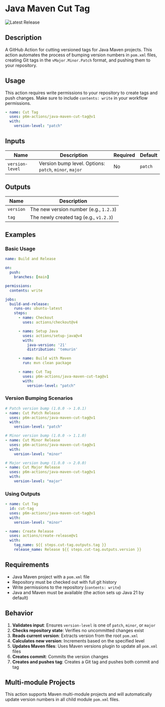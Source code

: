 # Java Maven Cut Tag

![Latest Release](https://img.shields.io/github/v/release/p6m-actions/java-maven-cut-tag?style=flat-square&label=Latest%20Release&color=blue)

## Description

A GitHub Action for cutting versioned tags for Java Maven projects. This action automates the process of bumping version numbers in `pom.xml` files, creating Git tags in the `vMajor.Minor.Patch` format, and pushing them to your repository.

## Usage

This action requires write permissions to your repository to create tags and push changes. Make sure to include `contents: write` in your workflow permissions.

```yaml
- name: Cut Tag
  uses: p6m-actions/java-maven-cut-tag@v1
  with:
    version-level: "patch"
```

## Inputs

| Name | Description | Required | Default |
|------|-------------|----------|---------|
| `version-level` | Version bump level. Options: `patch`, `minor`, `major` | No | `patch` |

## Outputs

| Name | Description |
|------|-------------|
| `version` | The new version number (e.g., `1.2.3`) |
| `tag` | The newly created tag (e.g., `v1.2.3`) |

## Examples

### Basic Usage

```yaml
name: Build and Release

on:
  push:
    branches: [main]

permissions:
  contents: write

jobs:
  build-and-release:
    runs-on: ubuntu-latest
    steps:
      - name: Checkout
        uses: actions/checkout@v4

      - name: Setup Java
        uses: actions/setup-java@v4
        with:
          java-version: '21'
          distribution: 'temurin'

      - name: Build with Maven
        run: mvn clean package

      - name: Cut Tag
        uses: p6m-actions/java-maven-cut-tag@v1
        with:
          version-level: "patch"
```

### Version Bumping Scenarios

```yaml
# Patch version bump (1.0.0 -> 1.0.1)
- name: Cut Patch Release
  uses: p6m-actions/java-maven-cut-tag@v1
  with:
    version-level: "patch"

# Minor version bump (1.0.0 -> 1.1.0)
- name: Cut Minor Release
  uses: p6m-actions/java-maven-cut-tag@v1
  with:
    version-level: "minor"

# Major version bump (1.0.0 -> 2.0.0)
- name: Cut Major Release
  uses: p6m-actions/java-maven-cut-tag@v1
  with:
    version-level: "major"
```

### Using Outputs

```yaml
- name: Cut Tag
  id: cut-tag
  uses: p6m-actions/java-maven-cut-tag@v1
  with:
    version-level: "minor"

- name: Create Release
  uses: actions/create-release@v1
  with:
    tag_name: ${{ steps.cut-tag.outputs.tag }}
    release_name: Release ${{ steps.cut-tag.outputs.version }}
```

## Requirements

- Java Maven project with a `pom.xml` file
- Repository must be checked out with full git history
- Write permissions to the repository (`contents: write`)
- Java and Maven must be available (the action sets up Java 21 by default)

## Behavior

1. **Validates input**: Ensures `version-level` is one of `patch`, `minor`, or `major`
2. **Checks repository state**: Verifies no uncommitted changes exist
3. **Reads current version**: Extracts version from the root `pom.xml`
4. **Calculates new version**: Increments based on the specified level
5. **Updates Maven files**: Uses Maven versions plugin to update all `pom.xml` files
6. **Creates commit**: Commits the version changes
7. **Creates and pushes tag**: Creates a Git tag and pushes both commit and tag

## Multi-module Projects

This action supports Maven multi-module projects and will automatically update version numbers in all child module `pom.xml` files.